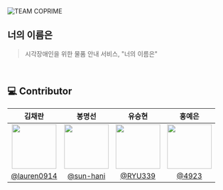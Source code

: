 <img src="https://capsule-render.vercel.app/api?type=wave&height=300&section=header&text=TEAM%20CoPrime&color=timeAuto&animation=fadeIn" alt="TEAM COPRIME"/>

## 너의 이름은
> 시각장애인을 위한 물품 안내 서비스, "너의 이름은"
<br>


## :computer: Contributor 
|김채란|봉명선|유승현|홍예은|
|:---:|:---:|:---:|:---:|
|<img src="https://avatars.githubusercontent.com/u/80624673?v=4" height=100/>|<img src="https://avatars.githubusercontent.com/u/86697112?v=4" height=100/>|<img src="https://avatars.githubusercontent.com/u/86696942?v=4" height=100/>|<img src="https://avatars.githubusercontent.com/u/60145951?v=4" height=100/>
|[@lauren0914](https://github.com/lauren0914)|[@sun-hani](https://github.com/sun-hani)|[@RYU339](https://github.com/RYU339)|[@4923](https://github.com/4923)|
